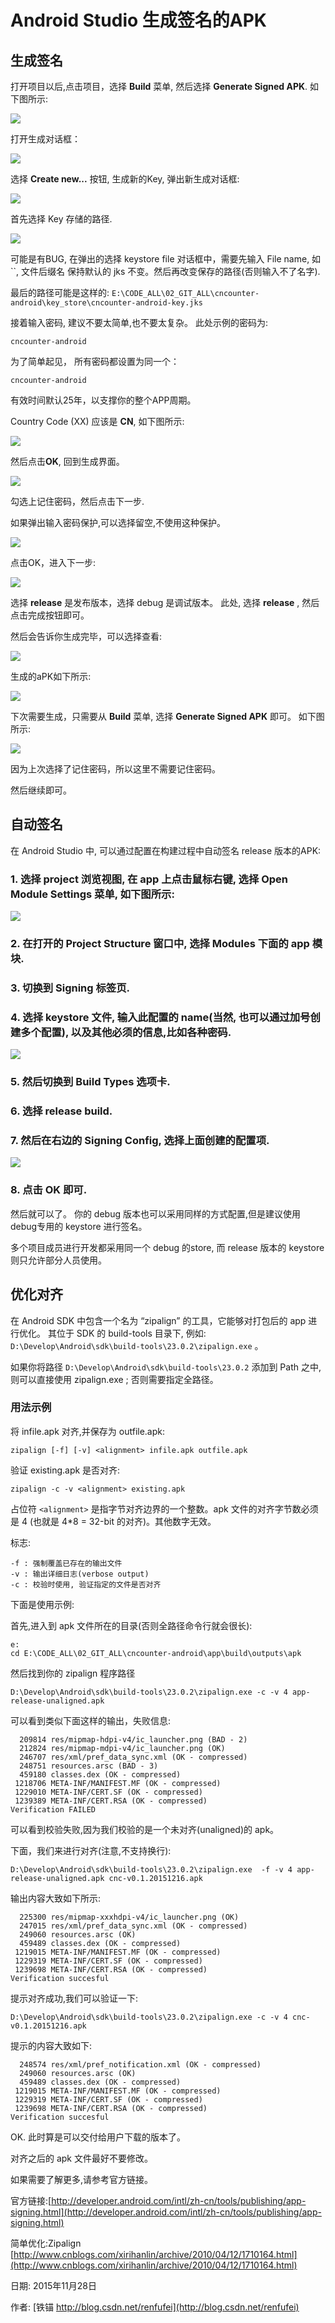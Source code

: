 # Android Studio 生成签名的APK


## 生成签名

打开项目以后,点击项目，选择 **Build** 菜单, 然后选择 **Generate Signed APK**. 如下图所示:

![](01_menu.png)


打开生成对话框：

![](02_generate_dialog.png)

选择 **Create new...** 按钮, 生成新的Key, 弹出新生成对话框:

![](03_new_key_store.png)

首先选择 Key 存储的路径. 

![](04_key_store.png)

可能是有BUG, 在弹出的选择 keystore file 对话框中，需要先输入 File name, 如 ``, 文件后缀名 保持默认的 jks 不变。然后再改变保存的路径(否则输入不了名字).

最后的路径可能是这样的: `E:\CODE_ALL\02_GIT_ALL\cncounter-android\key_store\cncounter-android-key.jks`

接着输入密码, 建议不要太简单,也不要太复杂。 此处示例的密码为: 

	cncounter-android

为了简单起见， 所有密码都设置为同一个：

	cncounter-android

有效时间默认25年，以支撑你的整个APP周期。

Country Code (XX) 应该是 **CN**, 如下图所示: 

![](05_cncounter-android.png)

然后点击**OK**, 回到生成界面。

![](06_generate_cnc.png)

勾选上记住密码，然后点击下一步.

如果弹出输入密码保护,可以选择留空,不使用这种保护。

![](07_leave_empty.png)

点击OK，进入下一步:

![](08_release_dist.png)

选择 **release** 是发布版本，选择 debug 是调试版本。 此处, 选择 **release** , 然后点击完成按钮即可。

然后会告诉你生成完毕，可以选择查看:

![](08_02_ok.png)

生成的aPK如下所示:

![](10_explorer.png)

下次需要生成，只需要从  **Build** 菜单, 选择 **Generate Signed APK** 即可。 如下图所示:

![](09_generate_apk.png)

因为上次选择了记住密码，所以这里不需要记住密码。

然后继续即可。


## 自动签名

在 Android Studio 中, 可以通过配置在构建过程中自动签名 release 版本的APK:

### 1. 选择 project 浏览视图, 在 app 上点击鼠标右键, 选择 Open Module Settings 菜单, 如下图所示:


![](11_open_module_settings.png)


### 2. 在打开的 Project Structure 窗口中, 选择 Modules 下面的 app 模块.
### 3. 切换到 Signing 标签页.
### 4. 选择 keystore 文件, 输入此配置的 name(当然, 也可以通过加号创建多个配置), 以及其他必须的信息,比如各种密码.

![](12_signing_keys.png)


### 5. 然后切换到 Build Types 选项卡.
### 6. 选择 release build.
### 7. 然后在右边的 Signing Config, 选择上面创建的配置项.

![](13_build_types_signing.png)


### 8. 点击 OK 即可.

然后就可以了。 你的 debug 版本也可以采用同样的方式配置,但是建议使用 debug专用的 keystore 进行签名。

多个项目成员进行开发都采用同一个 debug 的store, 而 release 版本的 keystore 则只允许部分人员使用。


## 优化对齐

在 Android SDK 中包含一个名为 “zipalign” 的工具，它能够对打包后的 app 进行优化。 其位于 SDK 的 build-tools 目录下, 例如: `D:\Develop\Android\sdk\build-tools\23.0.2\zipalign.exe` 。

如果你将路径 `D:\Develop\Android\sdk\build-tools\23.0.2` 添加到 Path 之中,则可以直接使用 zipalign.exe ; 否则需要指定全路径。

### 用法示例

将 infile.apk 对齐,并保存为 outfile.apk:

	zipalign [-f] [-v] <alignment> infile.apk outfile.apk

验证 existing.apk 是否对齐:

	zipalign -c -v <alignment> existing.apk

占位符 `<alignment>` 是指字节对齐边界的一个整数。apk 文件的对齐字节数必须是 4 (也就是 4*8 = 32-bit 的对齐)。其他数字无效。

标志:

	-f : 强制覆盖已存在的输出文件
	-v : 输出详细日志(verbose output)
	-c : 校验时使用, 验证指定的文件是否对齐


下面是使用示例:

首先,进入到 apk 文件所在的目录(否则全路径命令行就会很长):

	e:
	cd E:\CODE_ALL\02_GIT_ALL\cncounter-android\app\build\outputs\apk

然后找到你的 zipalign 程序路径

	D:\Develop\Android\sdk\build-tools\23.0.2\zipalign.exe -c -v 4 app-release-unaligned.apk

可以看到类似下面这样的输出，失败信息:

	  209814 res/mipmap-hdpi-v4/ic_launcher.png (BAD - 2)
	  212824 res/mipmap-mdpi-v4/ic_launcher.png (OK)
	  246707 res/xml/pref_data_sync.xml (OK - compressed)
	  248751 resources.arsc (BAD - 3)
	  459180 classes.dex (OK - compressed)
	 1218706 META-INF/MANIFEST.MF (OK - compressed)
	 1229010 META-INF/CERT.SF (OK - compressed)
	 1239389 META-INF/CERT.RSA (OK - compressed)
	Verification FAILED

可以看到校验失败,因为我们校验的是一个未对齐(unaligned)的 apk。

下面，我们来进行对齐(注意,不支持换行):

	D:\Develop\Android\sdk\build-tools\23.0.2\zipalign.exe  -f -v 4 app-release-unaligned.apk cnc-v0.1.20151216.apk


输出内容大致如下所示:

	  225300 res/mipmap-xxxhdpi-v4/ic_launcher.png (OK)
	  247015 res/xml/pref_data_sync.xml (OK - compressed)
	  249060 resources.arsc (OK)
	  459489 classes.dex (OK - compressed)
	 1219015 META-INF/MANIFEST.MF (OK - compressed)
	 1229319 META-INF/CERT.SF (OK - compressed)
	 1239698 META-INF/CERT.RSA (OK - compressed)
	Verification succesful

提示对齐成功,我们可以验证一下:

	D:\Develop\Android\sdk\build-tools\23.0.2\zipalign.exe -c -v 4 cnc-v0.1.20151216.apk

提示的内容大致如下:

	  248574 res/xml/pref_notification.xml (OK - compressed)
	  249060 resources.arsc (OK)
	  459489 classes.dex (OK - compressed)
	 1219015 META-INF/MANIFEST.MF (OK - compressed)
	 1229319 META-INF/CERT.SF (OK - compressed)
	 1239698 META-INF/CERT.RSA (OK - compressed)
	Verification succesful


OK. 此时算是可以交付给用户下载的版本了。 

对齐之后的 apk 文件最好不要修改。


如果需要了解更多,请参考官方链接。

官方链接:[http://developer.android.com/intl/zh-cn/tools/publishing/app-signing.html](http://developer.android.com/intl/zh-cn/tools/publishing/app-signing.html)

简单优化:Zipalign [http://www.cnblogs.com/xirihanlin/archive/2010/04/12/1710164.html](http://www.cnblogs.com/xirihanlin/archive/2010/04/12/1710164.html)


日期: 2015年11月28日

作者: [铁锚 http://blog.csdn.net/renfufei](http://blog.csdn.net/renfufei)

